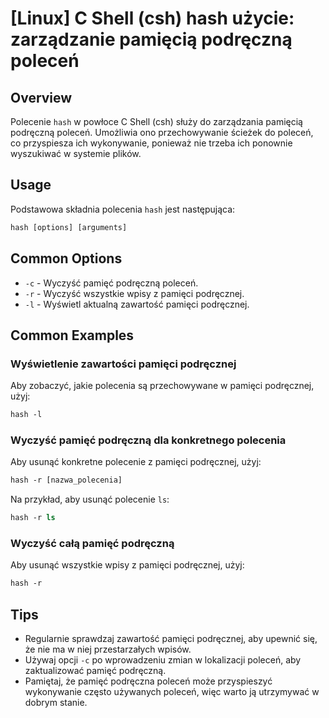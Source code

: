 # [Linux] C Shell (csh) hash użycie: zarządzanie pamięcią podręczną poleceń

## Overview
Polecenie `hash` w powłoce C Shell (csh) służy do zarządzania pamięcią podręczną poleceń. Umożliwia ono przechowywanie ścieżek do poleceń, co przyspiesza ich wykonywanie, ponieważ nie trzeba ich ponownie wyszukiwać w systemie plików.

## Usage
Podstawowa składnia polecenia `hash` jest następująca:

```csh
hash [options] [arguments]
```

## Common Options
- `-c` - Wyczyść pamięć podręczną poleceń.
- `-r` - Wyczyść wszystkie wpisy z pamięci podręcznej.
- `-l` - Wyświetl aktualną zawartość pamięci podręcznej.

## Common Examples

### Wyświetlenie zawartości pamięci podręcznej
Aby zobaczyć, jakie polecenia są przechowywane w pamięci podręcznej, użyj:

```csh
hash -l
```

### Wyczyść pamięć podręczną dla konkretnego polecenia
Aby usunąć konkretne polecenie z pamięci podręcznej, użyj:

```csh
hash -r [nazwa_polecenia]
```

Na przykład, aby usunąć polecenie `ls`:

```csh
hash -r ls
```

### Wyczyść całą pamięć podręczną
Aby usunąć wszystkie wpisy z pamięci podręcznej, użyj:

```csh
hash -r
```

## Tips
- Regularnie sprawdzaj zawartość pamięci podręcznej, aby upewnić się, że nie ma w niej przestarzałych wpisów.
- Używaj opcji `-c` po wprowadzeniu zmian w lokalizacji poleceń, aby zaktualizować pamięć podręczną.
- Pamiętaj, że pamięć podręczna poleceń może przyspieszyć wykonywanie często używanych poleceń, więc warto ją utrzymywać w dobrym stanie.